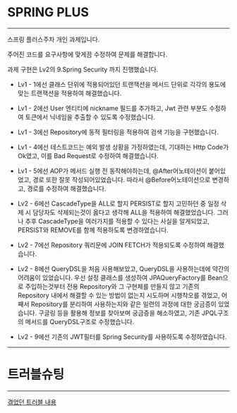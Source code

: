 # SPRING PLUS

---

스프링 플러스주차 개인 과제입니다.

주어진 코드를 요구사항에 맞게끔 수정하여 문제를 해결합니다.

과제 구현은 Lv2의 9.Spring Security 까지 진행했습니다.

+ Lv1 - 1에선 클래스 단위에 적용되어있던 트랜잭션을 메서드 단위로 각각의 용도에 맞는 트랜잭션을 적용하여 해결했습니다.


+ Lv1 - 2에선 User 엔티티에 nickname 필드를 추가하고, Jwt 관련 부분도 수정하여 토큰에서 닉네임을 추출할 수 있도록 수정했습니다.


+ Lv1 - 3에선 Repository에 동적 필터링을 적용하여 검색 기능을 구현했습니다.


+ Lv1 - 4에선 테스트코드는 예외 발생 상황을 가정하였는데, 기대하는 Http Code가 Ok였고, 이를 Bad Request로 수정하여 해결했습니다.


+ Lv1 - 5에선 AOP가 메서드 실행 전 동작해야하는데, @After어노테이션이 붙어있었고, 경로 또한 잘못 작성되어있었습니다. 따라서 @Before어노테이션으로 변경하고, 경로를 수정하여 해결했습니다.


+ Lv2 - 6에선 CascadeType을 ALL로 할지 PERSIST로 할지 고민하던 중 일정 삭제 시 담당자도 삭제되는것이 옳다고 생각해 ALL을 적용하여 해결했었습니다.
그러나 추후 CascadeType을 여러가지를 적용할 수 있다는 사실을 알게되었고, PERSIST와 REMOVE를 함께 적용하도록 변경하였습니다.


+ Lv2 - 7에선 Repository 쿼리문에 JOIN FETCH가 적용되도록 수정하여 해결했습니다.


+ Lv2 - 8에선 QueryDSL을 처음 사용해보았고, QueryDSL을 사용하는데에 약간의 어려움이 있었습니다. 우선 설정 클래스를 생성하여 JPAQueryFactory를 Bean으로 주입하는것부터 전용 Repository와 그 구현체를 만들지 않고 기존의 Repository 내에서 해결할 수 있는 방법이 없는지 시도하며 시행착오를 겪었고, 어째서 Repository를 분리하여 사용하는지와 같은 일련의 과정에 대한 궁금증이 있었습니다. 구글링 등을 활용해 정보를 찾아보며 궁금증을 해소하였고, 기존 JPQL구조의 메서드를 QueryDSL구조로 수정했습니다.

+ Lv2 - 9에선 기존의 JWT필터를  Spring Security를 사용하도록 수정하였습니다.


---

# 트러블슈팅 

---

[겪었던 트러블 내용](https://velog.io/@4ou_chan/Spring-%ED%94%8C%EB%9F%AC%EC%8A%A4%EC%A3%BC%EC%B0%A8-%EA%B0%9C%EC%9D%B8%EA%B3%BC%EC%A0%9C-%EC%A7%84%ED%96%89-%EC%A4%91-%EC%96%B4%EB%A0%A4%EC%9B%A0%EB%8D%98-%EB%B6%80%EB%B6%84)

